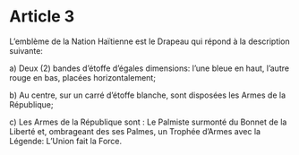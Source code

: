 # Article 3
L’emblème de la Nation Haïtienne est le Drapeau qui répond à la description suivante:

a) Deux (2) bandes d’étoffe d’égales dimensions: l’une bleue en haut, l’autre rouge en bas, placées horizontalement;

b) Au centre, sur un carré d’étoffe blanche, sont disposées les Armes de la République;

c) Les Armes de la République sont : Le Palmiste surmonté du Bonnet de la Liberté et, ombrageant des ses Palmes, un Trophée d’Armes avec la Légende: L’Union fait la Force.